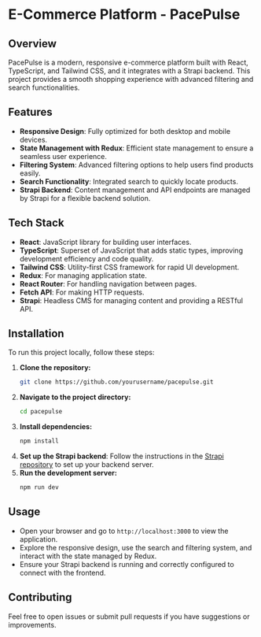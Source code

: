 # E-Commerce Platform - PacePulse

## Overview

PacePulse is a modern, responsive e-commerce platform built with React, TypeScript, and Tailwind CSS, and it integrates with a Strapi backend. This project provides a smooth shopping experience with advanced filtering and search functionalities.

## Features

- **Responsive Design**: Fully optimized for both desktop and mobile devices.
- **State Management with Redux**: Efficient state management to ensure a seamless user experience.
- **Filtering System**: Advanced filtering options to help users find products easily.
- **Search Functionality**: Integrated search to quickly locate products.
- **Strapi Backend**: Content management and API endpoints are managed by Strapi for a flexible backend solution.

## Tech Stack

- **React**: JavaScript library for building user interfaces.
- **TypeScript**: Superset of JavaScript that adds static types, improving development efficiency and code quality.
- **Tailwind CSS**: Utility-first CSS framework for rapid UI development.
- **Redux**: For managing application state.
- **React Router**: For handling navigation between pages.
- **Fetch API**: For making HTTP requests.
- **Strapi**: Headless CMS for managing content and providing a RESTful API.

## Installation

To run this project locally, follow these steps:

1. **Clone the repository:**
    ```bash
    git clone https://github.com/yourusername/pacepulse.git
    ```
2. **Navigate to the project directory:**
    ```bash
    cd pacepulse
    ```
3. **Install dependencies:**
    ```bash
    npm install
    ```
4. **Set up the Strapi backend**: Follow the instructions in the [Strapi repository](https://github.com/strapi/strapi) to set up your backend server.
5. **Run the development server:**
    ```bash
    npm run dev
    ```

## Usage

- Open your browser and go to `http://localhost:3000` to view the application.
- Explore the responsive design, use the search and filtering system, and interact with the state managed by Redux.
- Ensure your Strapi backend is running and correctly configured to connect with the frontend.

## Contributing

Feel free to open issues or submit pull requests if you have suggestions or improvements.




